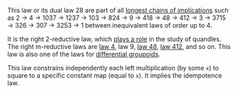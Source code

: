 This law or its dual law 28 are part of all [longest chains of implications](https://leanprover.zulipchat.com/#narrow/channel/458659-Equational/topic/Longest.20implication.20chain/near/521750611) such as 2 → 4 → 1037 → 1237 → 103 → 824 → 9 → 418 → 48 → 412 → 3 → 3715 → 326 → 307 → 3253 → 1 between inequivalent laws of order up to 4.

It is the right 2-reductive law, which [plays a role](http://arxiv.org/abs/1409.8396) in the study of quandles.  The right m-reductive laws are [law 4](https://teorth.github.io/equational_theories/implications/?4), law 9, [law 48](https://teorth.github.io/equational_theories/implications/?48), [law 412](https://teorth.github.io/equational_theories/implications/?412), and so on.  This law is also one of the laws for [differential groupoids](https://doi.org/10.1142/S0218196708004561).

This law constrains independently each left multiplication (by some `x`) to square to a specific constant map (equal to `x`).  It implies the idempotence law.

